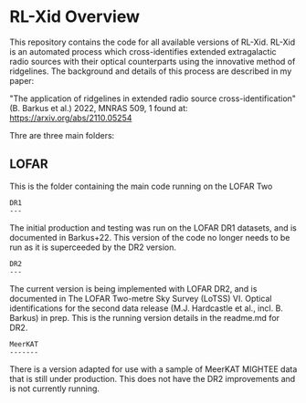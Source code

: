 # RL-Xid Overview

This repository contains the code for all available versions of RL-Xid.
RL-Xid is an automated process which cross-identifies extended extragalactic 
radio sources with their optical counterparts using the innovative method of 
ridgelines.  The background and details of this process are described in my 
paper:

"The application of ridgelines in extended radio source cross-identification" 
(B. Barkus et al.) 2022, MNRAS 509, 1 found at: https://arxiv.org/abs/2110.05254

Thre are three main folders:

LOFAR
-----
This is the folder containing the main code running on the LOFAR Two

	DR1
	---
The initial production and testing was run on the LOFAR DR1 datasets, and is 
documented in Barkus+22. This version of the code no longer needs to be run as it
is superceeded by the DR2 version.

	DR2
	---
The current version is being implemented with LOFAR DR2, and is documented in
The LOFAR Two-metre Sky Survey (LoTSS) VI. Optical identifications for the 
second data release (M.J. Hardcastle et al., incl. B. Barkus) in prep. This is the
running version details in the readme.md for DR2.

	MeerKAT
	-------
There is a version adapted for use with a sample of MeerKAT MIGHTEE data that
is still under production. This does not have the DR2 improvements and is not currently
running.



